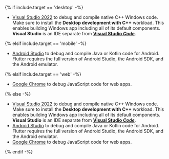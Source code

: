 {% if include.target == 'desktop' -%}

- [Visual Studio 2022][] to debug and compile native C++ Windows code.
  Make sure to install the **Desktop development with C++** workload.
  This enables building Windows app including all of its default components.
  **Visual Studio** is an IDE separate from **[Visual Studio _Code_][]**.

{% elsif include.target == 'mobile' -%}

- [Android Studio][] to debug and compile Java or Kotlin code for Android.
  Flutter requires the full version of Android Studio, the Android SDK,
  and the Android emulator.

{% elsif include.target == 'web' -%}

- [Google Chrome][] to debug JavaScript code for web apps.

{% else -%}

- [Visual Studio 2022][] to debug and compile native C++ Windows code.
  Make sure to install the **Desktop development with C++** workload.
  This enables building Windows app including all of its default components.
  **Visual Studio** is an IDE separate from **[Visual Studio _Code_][]**.
- [Android Studio][] to debug and compile Java or Kotlin code for Android.
  Flutter requires the full version of Android Studio, the Android SDK,
  and the Android emulator.
- [Google Chrome][] to debug JavaScript code for web apps.

{% endif -%}

[Android Studio]: https://developer.android.com/studio/install#windows
[Visual Studio 2022]: https://learn.microsoft.com/visualstudio/install/install-visual-studio?view=vs-2022
[Google Chrome]: https://www.google.com/chrome/dr/download/
[Visual Studio _Code_]: https://code.visualstudio.com/
